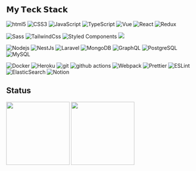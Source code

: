 <!-- ## Introduction -->

<!-- ![Profile](https://user-images.githubusercontent.com/49115180/142458116-049e3cb1-a618-421f-835b-d34baa73ae86.gif) -->

## 𝗠𝘆 𝗧𝗲𝗰𝗸 𝗦𝘁𝗮𝗰𝗸
<p>
  <img alt="html5" src="https://img.shields.io/badge/-HTML5-%23E44D27?style=flat-square&logo=html5&logoColor=ffffff">
  <img alt="CSS3" src="https://img.shields.io/badge/-CSS3-%231572B6?style=flat-square&logo=css3">
  <img alt="JavaScript" src="https://img.shields.io/badge/-JavaScript-%23F7DF1C?style=flat-square&logo=javascript&logoColor=000000&labelColor=%23F7DF1C&color=%23FFCE5A">
  <img alt="TypeScript" src="https://img.shields.io/badge/-TypeScript-007ACC?style=flat-square&logo=typescript&logoColor=white">
  <img alt="Vue" src="https://img.shields.io/badge/-Vue.js-%232c3e50?style=flat-square&logo=vuedotjs">
  <img alt="React" src="https://img.shields.io/badge/-React-%23282C34?style=flat-square&logo=react">
  <img alt="Redux" src="https://img.shields.io/badge/-Redux-764ABC?style=flat-square&logo=redux&logoColor=white">
</p>

<p>
  <img alt="Sass" src="https://img.shields.io/badge/-Sass-%23CC6699?style=flat-square&logo=sass&logoColor=ffffff">
  <img alt="TailwindCss" src="https://img.shields.io/badge/-TailwindCss-%231a202c?style=flat-square&logo=tailwind-css">
  <img alt="Styled Components" src="https://img.shields.io/badge/-Styled_Components-db7092?style=flat-square&logo=styled-components&logoColor=white" />
  <img src="https://img.shields.io/badge/-Storybook-FF4785?style=flat-square&logo=Storybook&logoColor=white"/>
</p>

<p>
  <img alt="Nodejs" src="https://img.shields.io/badge/-Nodejs-43853d?style=flat-square&logo=Node.js&logoColor=white" />
  <img alt="NestJs" src="https://img.shields.io/badge/-NestJs-ea2845?style=flat-square&logo=nestjs&logoColor=white" />
  <img alt="Laravel" src="https://img.shields.io/badge/-Laravel-F55247?style=flat-square&logo=Laravel&logoColor=white"/>
  <img alt="MongoDB" src="https://img.shields.io/badge/-MongoDB-13aa52?style=flat-square&logo=mongodb&logoColor=white" />
  <img alt="GraphQL" src="https://img.shields.io/badge/-GraphQL-E10098?style=flat-square&logo=graphql&logoColor=white" />
  <img alt="PostgreSQL" src="https://img.shields.io/badge/-PostgreSQL-336791?style=flat-square&logo=postgresql">
  <img alt="MySQL" src="https://img.shields.io/badge/-MySQL-black?style=flat-square&logo=mysql"> 
</p>

<p>
  <img alt="Docker" src="https://img.shields.io/badge/-Docker-46a2f1?style=flat-square&logo=docker&logoColor=white" />
  <img alt="Heroku" src="https://img.shields.io/badge/-Heroku-430098?style=flat-square&logo=heroku&logoColor=white" />
  <img alt="git" src="https://img.shields.io/badge/-Git-F05032?style=flat-square&logo=git&logoColor=white" />
  <img alt="github actions" src="https://img.shields.io/badge/-Github_Actions-2088FF?style=flat-square&logo=github-actions&logoColor=white" />
  <img alt="Webpack" src="https://img.shields.io/badge/-Webpack-8DD6F9?style=flat-square&logo=webpack&logoColor=white" /> 
  <img alt="Prettier" src="https://img.shields.io/badge/-Prettier-F7B93E?style=flat-square&logo=prettier&logoColor=white" />
  <img alt="ESLint" src="https://img.shields.io/badge/-ESLint-4B32C3?style=flat-square&logo=ESLint&logoColor=white"/>
  <img alt="ElasticSearch" src="https://img.shields.io/badge/-ElasticSearch-005571?style=flat-square&logo=elasticsearch">
  <img alt="Notion" src="https://img.shields.io/badge/-Notion-000000?style=flat-square&logo=Notion&logoColor=white"/><br/>
</p>

## Status
<p>
<img height="170px" src="https://github-readme-stats.vercel.app/api?username=arranzt&count_private=true&show_icons=true&theme=dracula" />
<img height="170px" src="https://github-readme-stats.vercel.app/api/top-langs/?username=arranzt&layout=compact&theme=dracula" />
</p>
<!--
**Arranzt/Arranzt** is a ✨ _special_ ✨ repository because its `README.md` (this file) appears on your GitHub profile.

- 🌱 I’m currently learning ...
- 👯 I’m looking to collaborate on ...
- 🤔 I’m looking for help with ...
- 💬 Ask me about ...
- 📫 How to reach me: ...

- 😄 Pronouns: ...
- ⚡ Fun fact: ...

-->


